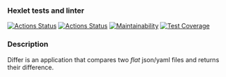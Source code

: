 ### Hexlet tests and linter
[![Actions Status](https://github.com/Lobstre/java-project-71/workflows/hexlet-check/badge.svg)](https://github.com/Lobstre/java-project-71/actions)
[![Actions Status](https://github.com/Lobstre/java-project-71/workflows/build/badge.svg)](https://github.com/Lobstre/java-project-71/actions)
[![Maintainability](https://api.codeclimate.com/v1/badges/d8177fbf03e929c101a5/maintainability)](https://codeclimate.com/github/Lobstre/java-project-71/maintainability)
[![Test Coverage](https://api.codeclimate.com/v1/badges/d8177fbf03e929c101a5/test_coverage)](https://codeclimate.com/github/Lobstre/java-project-71/test_coverage)

### Description
Differ is an application that compares two *flat* json/yaml files and returns their difference.